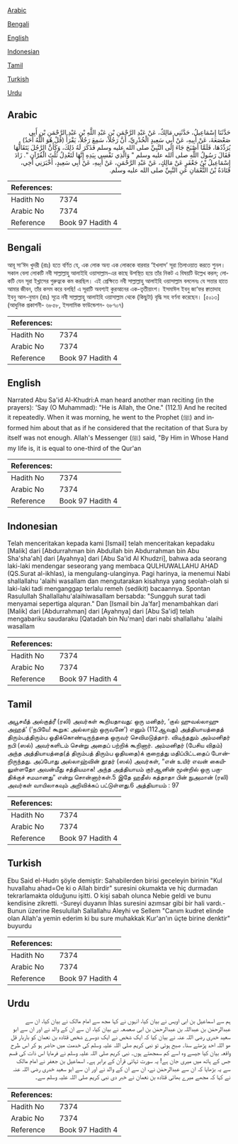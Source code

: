 [Arabic](#arabic)

[Bengali](#bengali)

[English](#english)

[Indonesian](#indonesian)

[Tamil](#tamil)

[Turkish](#turkish)

[Urdu](#urdu)

## Arabic


<div dir="rtl" lang="ar" style={{fontSize:'larger',backgroundColor:'#f8f9fa',padding:20}}>
حَدَّثَنَا إِسْمَاعِيلُ، حَدَّثَنِي مَالِكٌ، عَنْ عَبْدِ الرَّحْمَنِ بْنِ عَبْدِ اللَّهِ بْنِ عَبْدِ الرَّحْمَنِ بْنِ أَبِي صَعْصَعَةَ، عَنْ أَبِيهِ، عَنْ أَبِي سَعِيدٍ الْخُدْرِيِّ، أَنَّ رَجُلاً، سَمِعَ رَجُلاً، يَقْرَأُ ‏(‏قُلْ هُوَ اللَّهُ أَحَدٌ‏)‏ يُرَدِّدُهَا، فَلَمَّا أَصْبَحَ جَاءَ إِلَى النَّبِيِّ صلى الله عليه وسلم فَذَكَرَ لَهُ ذَلِكَ، وَكَأَنَّ الرَّجُلَ يَتَقَالُّهَا فَقَالَ رَسُولُ اللَّهِ صلى الله عليه وسلم ‏"‏ وَالَّذِي نَفْسِي بِيَدِهِ إِنَّهَا لَتَعْدِلُ ثُلُثَ الْقُرْآنِ ‏"‏‏.‏ زَادَ إِسْمَاعِيلُ بْنُ جَعْفَرٍ عَنْ مَالِكٍ، عَنْ عَبْدِ الرَّحْمَنِ، عَنْ أَبِيهِ، عَنْ أَبِي سَعِيدٍ، أَخْبَرَنِي أَخِي، قَتَادَةُ بْنُ النُّعْمَانِ عَنِ النَّبِيِّ صلى الله عليه وسلم‏.‏
</div>
<div style={{backgroundColor:'#f8f9fa',padding:20, marginBottom: 10}}><table> <thead> <tr> <th>References:</th> <th></th> </tr> </thead> <tbody><tr><td>Hadith No</td><td>7374</td></tr><tr><td>Arabic No</td><td>7374</td></tr><tr><td>Reference</td><td>Book 97 Hadith 4</td></tr></tbody></table></div>

## Bengali


<div dir="ltr" lang="bn" style={{fontSize:'larger',backgroundColor:'#f8f9fa',padding:20}}>
আবূ সা‘ঈদ খুদরী (রাঃ) হতে বর্ণিত যে, এক লোক অন্য এক লোককে বারবার ‘ইখলাস’ সূরা তিলাওয়াত করতে শুনল। সকাল বেলা লোকটি নবী সাল্লাল্লাহু আলাইহি ওয়াসাল্লাম-এর কাছে উপস্থিত হয়ে তাঁর নিকট এ বিষয়টি উল্লেখ করল; লোকটি যেন সূরা ইখ্লাসের গুরুত্বকে কম করছিল। এই প্রেক্ষিতে নবী সাল্লাল্লাহু আলাইহি ওয়াসাল্লাম বললেনঃ যে সত্তার হাতে আমার জীবন, তাঁর কসম করে বলছি! এ সূরাটি অবশ্যই কুরআনের এক-তৃতীয়াংশ। ইসমাঈল ইবনু জা‘ফর ক্বাতাদাহ ইবনু আল-নুমান (রাঃ) সূত্রে নবী সাল্লাল্লাহু আলাইহি ওয়াসাল্লাম থেকে (কিছুটা) বৃদ্ধি সহ বর্ণনা করেছেন। [৫০১৩] (আধুনিক প্রকাশনী- ৬৮৫৮, ইসলামিক ফাউন্ডেশন- ৬৮৭০৭)
</div>
<div style={{backgroundColor:'#f8f9fa',padding:20, marginBottom: 10}}><table> <thead> <tr> <th>References:</th> <th></th> </tr> </thead> <tbody><tr><td>Hadith No</td><td>7374</td></tr><tr><td>Arabic No</td><td>7374</td></tr><tr><td>Reference</td><td>Book 97 Hadith 4</td></tr></tbody></table></div>

## English


<div dir="ltr" lang="en" style={{fontSize:'larger',backgroundColor:'#f8f9fa',padding:20}}>
Narrated Abu Sa'id Al-Khudri:A man heard another man reciting (in the prayers): 'Say (O Muhammad): "He is Allah, the One." (112.1) And he recited it repeatedly. When it was morning, he went to the Prophet (ﷺ) and informed him about that as if he considered that the recitation of that Sura by itself was not enough. Allah's Messenger (ﷺ) said, "By Him in Whose Hand my life is, it is equal to one-third of the Qur'an
</div>
<div style={{backgroundColor:'#f8f9fa',padding:20, marginBottom: 10}}><table> <thead> <tr> <th>References:</th> <th></th> </tr> </thead> <tbody><tr><td>Hadith No</td><td>7374</td></tr><tr><td>Arabic No</td><td>7374</td></tr><tr><td>Reference</td><td>Book 97 Hadith 4</td></tr></tbody></table></div>

## Indonesian


<div dir="ltr" lang="id" style={{fontSize:'larger',backgroundColor:'#f8f9fa',padding:20}}>
Telah menceritakan kepada kami [Ismail] telah menceritakan kepadaku [Malik] dari [Abdurrahman bin Abdullah bin Abdurrahman bin Abu Sha'sha'ah] dari [Ayahnya] dari [Abu Sa'id Al Khudzri], bahwa ada seorang laki-laki mendengar seseorang yang membaca QULHUWALLAHU AHAD (QS.Surat al-ikhlas), ia mengulang-ulanginya. Pagi harinya, ia menemui Nabi shallallahu 'alaihi wasallam dan mengutarakan kisahnya yang seolah-olah si laki-laki tadi menganggap terlalu remeh (sedikit) bacaannya. Spontan Rasulullah Shallallahu'alaihiwasallam bersabda: "Sungguh surat tadi menyamai sepertiga alquran." Dan [Ismail bin Ja'far] menambahkan dari [Malik] dari [Abdurrahman] dari [Ayahnya] dari [Abu Sa'id] telah mengabariku saudaraku [Qatadah bin Nu'man] dari nabi shallallahu 'alaihi wasallam
</div>
<div style={{backgroundColor:'#f8f9fa',padding:20, marginBottom: 10}}><table> <thead> <tr> <th>References:</th> <th></th> </tr> </thead> <tbody><tr><td>Hadith No</td><td>7374</td></tr><tr><td>Arabic No</td><td>7374</td></tr><tr><td>Reference</td><td>Book 97 Hadith 4</td></tr></tbody></table></div>

## Tamil


<div dir="ltr" lang="ta" style={{fontSize:'larger',backgroundColor:'#f8f9fa',padding:20}}>
அபூசயீத் அல்குத்ரீ (ரலி) அவர்கள் கூறியதாவது: ஒரு மனிதர், ‘குல் ஹுவல்லாஹு அஹத்’ (‘நபியே! கூறுக: அல்லாஹ் ஒருவனே’) எனும் (112ஆவது) அத்தியாயத்தைத் திரும்பத்திரும்ப ஓதிக்கொண்டிருந்ததை ஒருவர் செவிமடுத்தார். விடிந்ததும் அம்மனிதர் நபி (ஸல்) அவர்களிடம் சென்று அதைப் பற்றிக் கூறினார். அம்மனிதர் (பேசிய விதம்) அந்த அத்தியாயத்தை(த் திரும்பத் திரும்ப ஓதியதை)க் குறைத்து மதிப்பிட்டதைப் போன்றிருந்தது. அப்போது அல்லாஹ்வின் தூதர் (ஸல்) அவர்கள், “என் உயிர் எவன் கையிலுள்ளதோ அவன்மீது சத்தியமாக! அந்த அத்தியாயம் குர்ஆனின் மூன்றில் ஒரு பகுதிக்குச் சமமானது” என்று சொன்னார்கள்.5 இதே ஹதீஸ் கத்தாதா பின் நுஅமான் (ரலி) அவர்கள் வாயிலாகவும் அறிவிக்கப் பட்டுள்ளது.6 அத்தியாயம் : 97
</div>
<div style={{backgroundColor:'#f8f9fa',padding:20, marginBottom: 10}}><table> <thead> <tr> <th>References:</th> <th></th> </tr> </thead> <tbody><tr><td>Hadith No</td><td>7374</td></tr><tr><td>Arabic No</td><td>7374</td></tr><tr><td>Reference</td><td>Book 97 Hadith 4</td></tr></tbody></table></div>

## Turkish


<div dir="ltr" lang="tr" style={{fontSize:'larger',backgroundColor:'#f8f9fa',padding:20}}>
Ebu Said el-Hudrı şöyle demiştir: Sahabilerden birisi geceleyin birinin "Kul huvallahu ahad=Oe ki o Allah birdir" suresini okumakta ve hiç durmadan tekrarlamakta olduğunu işitti. O kişi sabah olunca Nebie geldi ve bunu kendisine zikretti. -Sureyi duyanın İhlas suresini azımsar gibi bir hali vardı.- Bunun üzerine Resulullah Sallallahu Aleyhi ve Sellem "Canım kudret elinde olan Allah'a yemin ederim ki bu sure muhakkak Kur'an'ın üçte birine denktir" buyurdu
</div>
<div style={{backgroundColor:'#f8f9fa',padding:20, marginBottom: 10}}><table> <thead> <tr> <th>References:</th> <th></th> </tr> </thead> <tbody><tr><td>Hadith No</td><td>7374</td></tr><tr><td>Arabic No</td><td>7374</td></tr><tr><td>Reference</td><td>Book 97 Hadith 4</td></tr></tbody></table></div>

## Urdu


<div dir="rtl" lang="ur" style={{fontSize:'larger',backgroundColor:'#f8f9fa',padding:20}}>
ہم سے اسماعیل بن ابی اویس نے بیان کیا، انہوں نے کہا مجھ سے امام مالک نے بیان کیا، ان سے عبدالرحمٰن بن عبداللہ بن عبدالرحمٰن بن ابی صعصعہ نے بیان کیا، ان سے ان کے والد نے اور ان سے ابو سعید خدری رضی اللہ عنہ نے بیان کیا کہ ایک شخص نے ایک دوسرے شخص قتادہ بن نعمان کو باربار قل ھو اللہ احد پڑھتے سنا۔ صبح ہوئی تو نبی کریم صلی اللہ علیہ وسلم کی خدمت میں حاضر ہو کر اس طرح واقعہ بیان کیا جیسے وہ اسے کم سمجھتے ہوں۔ نبی کریم صلی اللہ علیہ وسلم نے فرمایا اس ذات کی قسم جس کے ہاتھ میں میری جان ہے! یہ سورت تہائی قرآن کے برابر ہے۔ اسماعیل بن جعفر نے امام مالک سے یہ بڑھایا کہ ان سے عبدالرحمٰن نے، ان سے ان کے والد نے اور ان سے ابو سعید خدری رضی اللہ عنہ نے کہا کہ مجھے میرے بھائی قتادہ بن نعمان نے خبر دی نبی کریم صلی اللہ علیہ وسلم سے۔
</div>
<div style={{backgroundColor:'#f8f9fa',padding:20, marginBottom: 10}}><table> <thead> <tr> <th>References:</th> <th></th> </tr> </thead> <tbody><tr><td>Hadith No</td><td>7374</td></tr><tr><td>Arabic No</td><td>7374</td></tr><tr><td>Reference</td><td>Book 97 Hadith 4</td></tr></tbody></table></div>